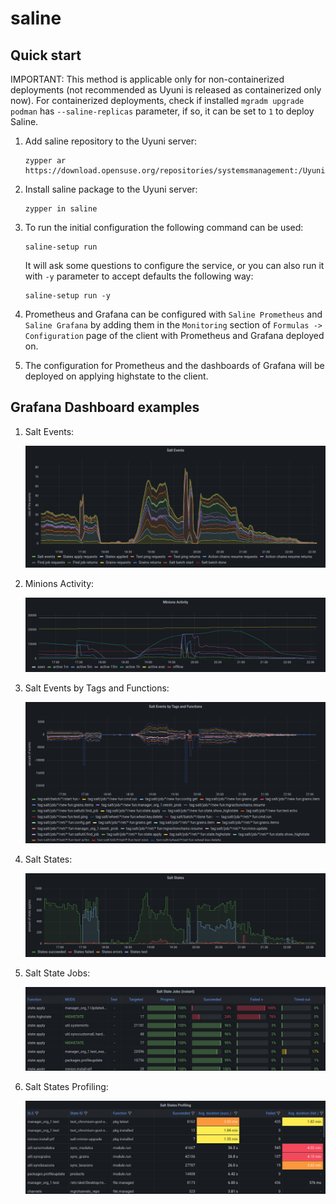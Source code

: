 # saline

## Quick start

IMPORTANT: This method is applicable only for non-containerized deployments (not recommended as Uyuni is released as containerized only now).
For containerized deployments, check if installed `mgradm upgrade podman` has `--saline-replicas` parameter, if so, it can be set to `1` to deploy Saline.

1. Add saline repository to the Uyuni server:
   ```
   zypper ar https://download.opensuse.org/repositories/systemsmanagement:/Uyuni:/Master/openSUSE_Leap_15.6/systemsmanagement:Uyuni:Master.repo
   ```

2. Install saline package to the Uyuni server:
   ```
   zypper in saline
   ```

3. To run the initial configuration the following command can be used:
   ```
   saline-setup run
   ```
   It will ask some questions to configure the service, or you can also run it with `-y` parameter to accept defaults the following way:
   ```
   saline-setup run -y
   ```

4. Prometheus and Grafana can be configured with `Saline Prometheus` and `Saline Grafana` by adding them in the `Monitoring` section of `Formulas -> Configuration` page of the client with Prometheus and Grafana deployed on.

6. The configuration for Prometheus and the dashboards of Grafana will be deployed on applying highstate to the client.

## Grafana Dashboard examples

1. Salt Events:

   ![Salt Events](imgs/salt-events.png)

2. Minions Activity:

   ![Minions Activity](imgs/minions-activity.png)

3. Salt Events by Tags and Functions:

   ![Salt Events by Tags and Functions](imgs/salt-events-by-tags-and-fun.png)

4. Salt States:

   ![Salt States](imgs/salt-states.png)

5. Salt State Jobs:

   ![Salt State Jobs](imgs/salt-state-jobs.png)

5. Salt States Profiling:

   ![Salt State Jobs](imgs/salt-states-profiling.png)
